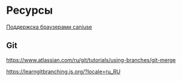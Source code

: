 # Ресурсы

[Поддержска браузерами caniuse](https://caniuse.com/es6)

## Git



https://www.atlassian.com/ru/git/tutorials/using-branches/git-merge

https://learngitbranching.js.org/?locale=ru_RU
